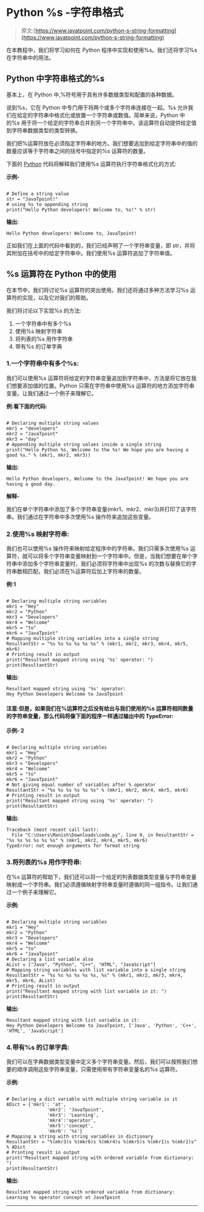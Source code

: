 # Python %s -字符串格式

> 原文:[https://www.javatpoint.com/python-s-string-formatting](https://www.javatpoint.com/python-s-string-formatting)

在本教程中，我们将学习如何在 Python 程序中实现和使用%s。我们还将学习%s 在字符串中的用法。

## Python 中字符串格式的%s

基本上，在 Python 中,%符号用于具有许多数据类型和配置的各种数据。

说到%s，它在 Python 中专门用于将两个或多个字符串连接在一起。%s 允许我们在给定的字符串中格式化或放置一个字符串或数值。简单来说，Python 中的%s 用于将一个给定的字符串合并到另一个字符串中。该运算符自动提供给定值到字符串数据类型的类型转换。

我们把%运算符放在必须指定字符串的地方。我们想要追加到给定字符串中的值的数量应该等于字符串之间的括号中指定的%s 运算符的数量。

下面的 [Python](https://www.javatpoint.com/python-tutorial) 代码将解释我们使用%s 运算符执行字符串格式化的方式:

**示例-**

```

# Define a string value 
str = "JavaTpoint!"
# using %s to appending string
print("Hello Python developers! Welcome to, %s!" % str)

```

**输出:**

```
Hello Python developers! Welcome to, JavaTpoint!

```

正如我们在上面的代码中看到的，我们已经声明了一个字符串变量，即 str，并将其附加在括号中的给定字符串中。我们使用%s 运算符追加了字符串值。

## %s 运算符在 Python 中的使用

在本节中，我们将讨论%s 运算符的突出使用。我们还将通过多种方法学习%s 运算符的实现，以及它对我们的帮助。

我们将讨论以下实现%s 的方法:

1.  一个字符串中有多个%s
2.  使用%s 映射字符串
3.  将列表的%s 用作字符串
4.  带有%s 的订单字典

### 1.一个字符串中有多个%s:

我们可以使用%s 运算符将给定的字符串变量追加到字符串中，方法是将它放在我们想要添加值的位置。Python 只需在字符串中使用%s 运算符的地方添加字符串变量。让我们通过一个例子来理解它。

**例:看下面的代码:**

```

# Declaring multiple string values
mkr1 = "developers"
mkr2 = "JavaTpoint"
mkr3 = "day"
# Appending multiple string values inside a single string
print("Hello Python %s, Welcome to the %s! We hope you are having a good %s." % (mkr1, mkr2, mkr3))

```

**输出:**

```
Hello Python developers, Welcome to the JavaTpoint! We hope you are having a good day.

```

**解释-**

我们在单个字符串中添加了多个字符串变量(mkr1、mkr2、mkr3)并打印了该字符串。我们通过在字符串中多次使用%s 操作符来追加这些变量。

### 2.使用%s 映射字符串:

我们也可以使用%s 操作符来映射给定程序中的字符串。我们只需多次使用%s 运算符，就可以将多个字符串变量映射到一个字符串中。但是，当我们想要在单个字符串中添加多个字符串变量时，我们必须将字符串中出现%s 的次数与替换它的字符串数相匹配。我们必须在%运算符后加上字符串的数量。

**例:1**

```

# Declaring multiple string variables
mkr1 = "Hey"
mkr2 = "Python"
mkr3 = "Developers"
mkr4 = "Welcome"
mkr5 = "to"
mkr6 = "JavaTpoint"
# Mapping multiple string variables into a single string
ResultantStr = "%s %s %s %s %s %s" % (mkr1, mkr2, mkr3, mkr4, mkr5, mkr6)
# Printing result in output
print("Resultant mapped string using '%s' operator: ") 
print(ResultantStr)

```

**输出:**

```
Resultant mapped string using '%s' operator:
Hey Python Developers Welcome to JavaTpoint

```

#### 注意:但是，如果我们在%运算符之后没有给出与我们使用的%s 运算符相同数量的字符串变量，那么代码将像下面的程序一样通过输出中的 TypeError:

**示例- 2**

```

# Declaring multiple string variables
mkr1 = "Hey"
mkr2 = "Python"
mkr3 = "Developers"
mkr4 = "Welcome"
mkr5 = "to"
mkr6 = "JavaTpoint"
# Not giving equal number of variables after % operator
ResultantStr = "%s %s %s %s %s %s" % (mkr1, mkr2, mkr4, mkr5, mkr6)
# Printing result in output
print("Resultant mapped string using '%s' operator: ") 
print(ResultantStr)

```

**输出:**

```
Traceback (most recent call last):
  File "C:\Users\Manish\Downloads\code.py", line 9, in ResultantStr = "%s %s %s %s %s %s" % (mkr1, mkr2, mkr4, mkr5, mkr6)
TypeError: not enough arguments for format string 
```

### 3.将列表的%s 用作字符串:

在%s 运算符的帮助下，我们还可以将一个给定的列表数据类型变量与字符串变量映射成一个字符串。我们必须遵循映射字符串变量时遵循的同一组指令。让我们通过一个例子来理解它。

**示例:**

```

# Declaring multiple string variables
mkr1 = "Hey"
mkr2 = "Python"
mkr3 = "Developers"
mkr4 = "Welcome"
mkr5 = "to"
mkr6 = "JavaTpoint"
# Declaring a list variable also
AList = ["Java", "Python", "C++", "HTML", "JavaScript"]
# Mapping string variables with list variable into a single string
ResultantStr = "%s %s %s %s %s %s, %s" % (mkr1, mkr2, mkr3, mkr4, mkr5, mkr6, AList)
# Printing result in output
print("Resultant mapped string with list variable in it: ") 
print(ResultantStr)

```

**输出:**

```
Resultant mapped string with list variable in it:
Hey Python Developers Welcome to JavaTpoint, ['Java', 'Python', 'C++', 'HTML', 'JavaScript']

```

### 4.带有%s 的订单字典:

我们可以在字典数据类型变量中定义多个字符串变量。然后，我们可以按照我们想要的顺序调用这些字符串变量，只需使用带有字符串变量名的%s 运算符。

**示例:**

```

# Declaring a dict variable with multiple string variable in it
ADict = {'mkr1': 'at',
               'mkr2': 'JavaTpoint', 
               'mkr3': 'Learning',
               'mkr4':'operator',
               'mkr5':'concept',
               'mkr6': '%s'}
# Mapping a string with string variables in dictionary
ResultantStr = "%(mkr3)s %(mkr6)s %(mkr4)s %(mkr5)s %(mkr1)s %(mkr2)s" % ADict
# Printing result in output
print("Resultant mapped string with ordered variable from dictionary: ") 
print(ResultantStr)

```

**输出:**

```
Resultant mapped string with ordered variable from dictionary: 
Learning %s operator concept at JavaTpoint

```

* * *